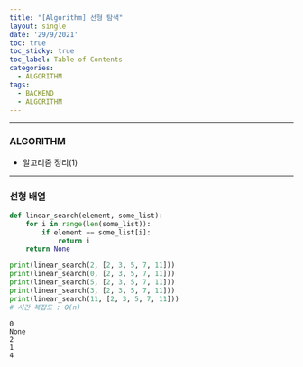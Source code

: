 ```yaml
---
title: "[Algorithm] 선형 탐색"
layout: single
date: '29/9/2021'
toc: true
toc_sticky: true
toc_label: Table of Contents
categories:
  - ALGORITHM
tags:
  - BACKEND
  - ALGORITHM
---
```


---
### ALGORITHM
* 알고리즘 정리(1)

---

### 선형 배열


```python
def linear_search(element, some_list):
    for i in range(len(some_list)):
        if element == some_list[i]:
            return i
    return None

print(linear_search(2, [2, 3, 5, 7, 11]))
print(linear_search(0, [2, 3, 5, 7, 11]))
print(linear_search(5, [2, 3, 5, 7, 11]))
print(linear_search(3, [2, 3, 5, 7, 11]))
print(linear_search(11, [2, 3, 5, 7, 11]))
# 시간 복잡도 : O(n)
```

    0
    None
    2
    1
    4

